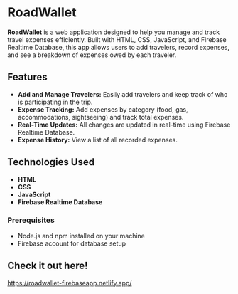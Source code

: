 # RoadWallet

**RoadWallet** is a web application designed to help you manage and track travel expenses efficiently. Built with HTML, CSS, JavaScript, and Firebase Realtime Database, this app allows users to add travelers, record expenses, and see a breakdown of expenses owed by each traveler.

## Features

- **Add and Manage Travelers:** Easily add travelers and keep track of who is participating in the trip.
- **Expense Tracking:** Add expenses by category (food, gas, accommodations, sightseeing) and track total expenses.
- **Real-Time Updates:** All changes are updated in real-time using Firebase Realtime Database.
- **Expense History:** View a list of all recorded expenses.

## Technologies Used

- **HTML**
- **CSS**
- **JavaScript**
- **Firebase Realtime Database**

### Prerequisites

- Node.js and npm installed on your machine
- Firebase account for database setup

## Check it out here!
https://roadwallet-firebaseapp.netlify.app/
